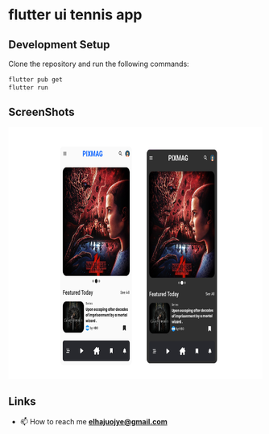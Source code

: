 # flutter ui tennis app 

## Development Setup
Clone the repository and run the following commands:
```
flutter pub get
flutter run
```

## ScreenShots
<img src="assets/screenshot/one.jpg" height="500em" /> 


## Links
- 📫 How to reach me **elhajuojye@gmail.com**

